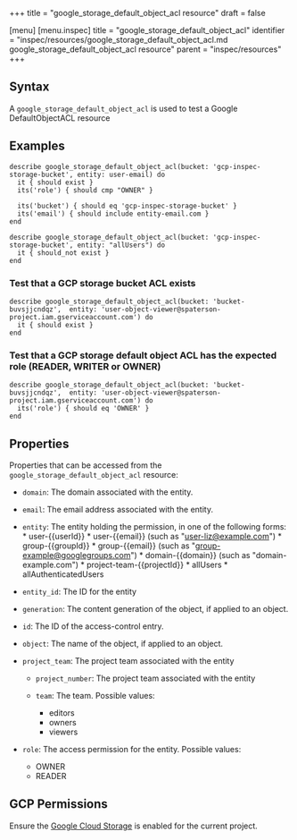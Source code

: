 +++
title = "google_storage_default_object_acl resource"
draft = false

[menu]
  [menu.inspec]
    title = "google_storage_default_object_acl"
    identifier = "inspec/resources/google_storage_default_object_acl.md google_storage_default_object_acl resource"
    parent = "inspec/resources"
+++


## Syntax
A `google_storage_default_object_acl` is used to test a Google DefaultObjectACL resource

## Examples
```
describe google_storage_default_object_acl(bucket: 'gcp-inspec-storage-bucket', entity: user-email) do
  it { should exist }
  its('role') { should cmp "OWNER" }

  its('bucket') { should eq 'gcp-inspec-storage-bucket' }
  its('email') { should include entity-email.com }
end

describe google_storage_default_object_acl(bucket: 'gcp-inspec-storage-bucket', entity: "allUsers") do
  it { should_not exist }
end
```

### Test that a GCP storage bucket ACL exists

    describe google_storage_default_object_acl(bucket: 'bucket-buvsjjcndqz',  entity: 'user-object-viewer@spaterson-project.iam.gserviceaccount.com') do
      it { should exist }
    end

### Test that a GCP storage default object ACL has the expected role (READER, WRITER or OWNER)

    describe google_storage_default_object_acl(bucket: 'bucket-buvsjjcndqz',  entity: 'user-object-viewer@spaterson-project.iam.gserviceaccount.com') do
      its('role') { should eq 'OWNER' }
    end

## Properties
Properties that can be accessed from the `google_storage_default_object_acl` resource:


  * `domain`: The domain associated with the entity.

  * `email`: The email address associated with the entity.

  * `entity`: The entity holding the permission, in one of the following forms:   * user-{{userId}}   * user-{{email}} (such as "user-liz@example.com")   * group-{{groupId}}   * group-{{email}} (such as "group-example@googlegroups.com")   * domain-{{domain}} (such as "domain-example.com")   * project-team-{{projectId}}   * allUsers   * allAuthenticatedUsers

  * `entity_id`: The ID for the entity

  * `generation`: The content generation of the object, if applied to an object.

  * `id`: The ID of the access-control entry.

  * `object`: The name of the object, if applied to an object.

  * `project_team`: The project team associated with the entity

    * `project_number`: The project team associated with the entity

    * `team`: The team.
    Possible values:
      * editors
      * owners
      * viewers

  * `role`: The access permission for the entity.
  Possible values:
    * OWNER
    * READER


## GCP Permissions

Ensure the [Google Cloud Storage](https://console.cloud.google.com/apis/library/storage-component.googleapis.com/) is enabled for the current project.
